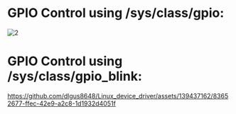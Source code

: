 # GPIO Control using /sys/class/gpio:
![2](https://github.com/dlgus8648/Linux_device_driver/assets/139437162/0735da6a-5d7b-4eaa-af89-a3887d92b024)

# GPIO Control using /sys/class/gpio_blink:
https://github.com/dlgus8648/Linux_device_driver/assets/139437162/83652677-ffec-42e9-a2c8-1d1932d4051f
